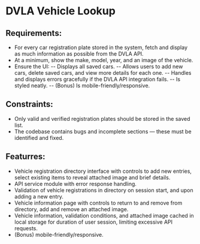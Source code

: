 # DVLA Vehicle Lookup

## Requirements:
- For every car registration plate stored in the system, fetch and display as much information as possible from the DVLA API.
- At a minimum, show the make, model, year, and an image of the vehicle.
- Ensure the UI:
-- Displays all saved cars.
-- Allows users to add new cars, delete saved cars, and view more details for each one.
-- Handles and displays errors gracefully if the DVLA API integration fails.
-- Is styled neatly.
-- (Bonus) Is mobile-friendly/responsive.

## Constraints:
- Only valid and verified registration plates should be stored in the saved list.
- The codebase contains bugs and incomplete sections — these must be identified and fixed.

## Featurres:
- Vehicle registration directory interface with controls to add new entries, select existing items to reveal attached image and brief details.
- API service module with error response handling.
- Validation of vehicle registrations in directory on session start, and upon adding a new entry.
- Vehicle information page with controls to return to and remove from directory, add and remove an attached image.
- Vehicle information, validation conditions, and attached image cached in local storage for duration of user session, limiting excessive API requests.
- (Bonus) mobile-friendly/responsive.